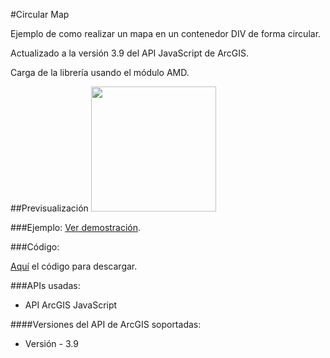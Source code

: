 #Circular Map

Ejemplo de como realizar un mapa en un contenedor DIV de forma circular.

Actualizado a la versión 3.9 del API JavaScript de ArcGIS.

Carga de la librería usando el módulo AMD. 

##Previsualización
<img width="200px" height="200px" src="http://91.121.152.137/images/imagenCircleMap.png" />

###Ejemplo:
[Ver demostración](http://saik003.github.io/Circular-Map-ArcGIS/).

###Código:

[Aquí](https://github.com/saik003/Circular-Map-ArcGIS) el código para descargar.  

###APIs usadas:

* API ArcGIS JavaScript
 
####Versiones del API de ArcGIS soportadas:
* Versión - 3.9 